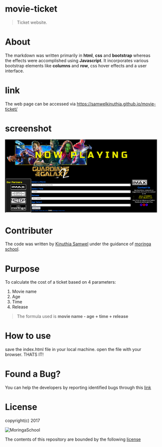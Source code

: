 # movie-ticket

> Ticket website.

# About

The markdown was written primarily in  **html**, **css**  and **bootstrap** whereas the effects were accomplished using **Javascript**. It incorporates various bootstrap elements like **columns** and **row**, css hover effects and a user interface. 

# link

The web page can be accessed via https://samwelkinuthia.github.io/movie-ticket/
# screenshot
![homepage](https://github.com/samwelkinuthia/movie-ticket/blob/master/Screenshot%20from%202017-05-10%2023-10-30.png?raw=true)

# Contributer

The code was written by [Kinuthia Samwel](https://github.com/samwelkinuthia) under the guidance of [moringa school](http://moringaschool.com/).

# Purpose

To calculate the cost of a ticket based on 4 parameters:
1. Movie name
2. Age
3. Time
4. Release

> The formula used is  **movie name - age + time + release** 

# How to use

save the index.html file in your local machine. open the file with your browser. THATS IT!

# Found a Bug?

You can help the developers by reporting identified bugs through this [link](google.com)

# License

copyright(c) 2017

![MoringaSchool](http://brandnew.moringaschool.com/wp-content/uploads/2017/02/logo-dark.png)

The contents of this repository are bounded by the following [license](https://github.com/samwelkinuthia/my-first-webpage/blob/master/LICENSE.txt)
